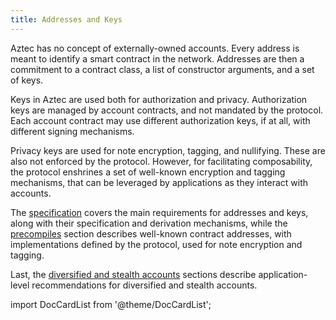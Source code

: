 ```yaml
---
title: Addresses and Keys
---
```


Aztec has no concept of externally-owned accounts. Every address is meant to identify a smart contract in the network. Addresses are then a commitment to a contract class, a list of constructor arguments, and a set of keys.

Keys in Aztec are used both for authorization and privacy. Authorization keys are managed by account contracts, and not mandated by the protocol. Each account contract may use different authorization keys, if at all, with different signing mechanisms.

Privacy keys are used for note encryption, tagging, and nullifying. These are also not enforced by the protocol. However, for facilitating composability, the protocol enshrines a set of well-known encryption and tagging mechanisms, that can be leveraged by applications as they interact with accounts.

The [specification](./specification.md) covers the main requirements for addresses and keys, along with their specification and derivation mechanisms, while the [precompiles](./precompiles.md) section describes well-known contract addresses, with implementations defined by the protocol, used for note encryption and tagging.

Last, the [diversified and stealth accounts](./diversified-and-stealth.md) sections describe application-level recommendations for diversified and stealth accounts.

import DocCardList from '@theme/DocCardList';

<DocCardList />
